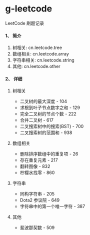 # g-leetcode
LeetCode 刷题记录

#### 1、 简介
1. 树相关: cn.leetcode.tree
2. 数组相关: cn.leetcode.array
3. 字符串相关: cn.leetcode.string
4. 其他: cn.leetcode.other

#### 2、 详细
1. 树相关
    - 二叉树的最大深度 - 104
    - 求根到叶子节点数字之和 - 129
    - 完全二叉树的节点个数 - 222
    - 合并二叉树 - 617
    - 二叉搜索树中的搜索(BST) - 700
    - 二叉搜索树的范围和 - 938

2. 数组相关
    - 删除排序数组中的重复项 - 26
    - 存在重复元素 - 217
    - 翻转图像 - 832
    - 柠檬水找零 - 860
    
3. 字符串
    - 同构字符串 - 205
    - Dota2 参议院 - 649
    - 字符串中的第一个唯一字符 - 387
    
4. 其他
    - 斐波那契数 - 509